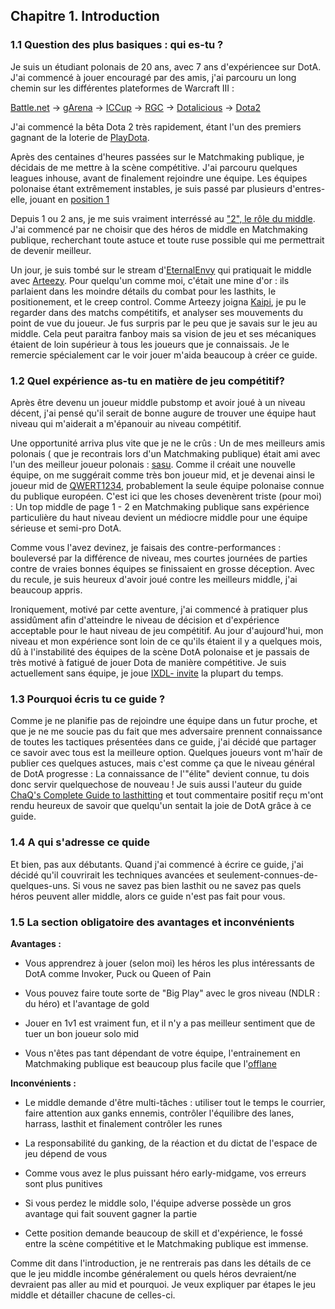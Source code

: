 <div id="c1"></div>

## Chapitre 1. Introduction ##

### 1.1 Question des plus basiques : qui es-tu ? ###

Je suis un étudiant polonais de 20 ans, avec 7 ans d'expériencee sur DotA. J'ai commencé
à jouer encouragé par des amis, j'ai parcouru un long chemin sur les différentes 
plateformes de Warcraft III : 

[Battle.net](http://www.battle.net) -> [gArena](http://garena.com) -> [ICCup](http://www.iccup.com) -> [RGC](http://www.rankedgaming.com) -> [Dotalicious](http://wwww.dotalicious-gaming.com) -> [Dota2](http://dota2.com)

J'ai commencé la bêta Dota 2 très rapidement, étant l'un des premiers gagnant de la loterie de
[PlayDota](http://www.playdota.com).

Après des centaines d'heures passées sur le Matchmaking publique, je décidais de me mettre
à la scène compétitive. J'ai parcouru quelques leagues inhouse, avant de finalement rejoindre
une équipe. Les équipes polonaise étant extrêmement instables, je suis passé par plusieurs d'entres-
elle, jouant en [position 1](http://www.millenium.org/dota-2/accueil/guides/metagame-competitive-roles-et-position-des-heros-92811?page=2)

Depuis 1 ou 2 ans, je me suis vraiment interréssé au ["2", le rôle du middle](http://www.millenium.org/dota-2/accueil/guides/metagame-competitive-roles-et-position-des-heros-92811?page=3).
J'ai commencé par ne choisir que des héros de middle en Matchmaking publique, recherchant toute astuce et toute ruse possible qui me permettrait de devenir meilleur.

Un jour, je suis tombé sur le stream d'[EternalEnvy](http://wiki.teamliquid.net/dota2/EternaLEnVy) qui pratiquait le middle avec [Arteezy](http://wiki.teamliquid.net/dota2/Arteezy).
Pour quelqu'un comme moi, c'était une mine d'or : ils parlaient dans les moindre détails du combat pour les lasthits, le positionement, et le creep control. Comme Arteezy joigna [Kaipi](http://wiki.teamliquid.net/dota2/Kaipi), je pu le 
regarder dans des matchs compétitifs, et analyser ses mouvements du point de vue du joueur. Je fus surpris par le peu que je savais sur le jeu au middle. Cela peut paraitra fanboy mais sa vision de jeu et ses mécaniques
étaient de loin supérieur à tous les joueurs que je connaissais. Je le remercie spécialement car le voir jouer m'aida beaucoup à créer ce guide.

### 1.2 Quel expérience as-tu en matière de jeu compétitif? ###

Après être devenu un joueur middle pubstomp et avoir joué à un niveau décent, j'ai pensé qu'il serait de bonne augure de trouver une équipe haut niveau qui m'aiderait a m'épanouir au niveau compétitif.

Une opportunité arriva plus vite que je ne le crûs : Un de mes meilleurs amis polonais ( que je recontrais lors d'un Matchmaking publique) était ami avec l'un des meilleur joueur polonais : [sasu](http://www.joindota.com/en/edb/player/3521-sasu).
Comme il créait une nouvelle équipe, on me suggérait comme très bon joueur mid, et je devenai ainsi le joueur mid de [QWERT1234](http://www.joindota.com/en/edb/team/472-qwert12345), probablement la seule équipe polonaise connue du publique européen.
C'est ici que les choses devenèrent triste (pour moi) : Un top middle de page 1 - 2 en Matchmaking publique sans expérience particulière du haut niveau devient un médiocre middle pour une équipe sérieuse et semi-pro DotA.

Comme vous l'avez devinez, je faisais des contre-performances : bouleversé par la différence de niveau, mes courtes journées de parties contre de vraies bonnes équipes se finissaient en grosse déception. Avec du recule, je suis heureux d'avoir joué contre
les meilleurs middle, j'ai beaucoup appris.

Ironiquement, motivé par cette aventure, j'ai commencé à pratiquer plus assidûment afin d'atteindre le niveau de décision et d'expérience acceptable pour le haut niveau de jeu compétitif.
Au jour d'aujourd'hui, mon niveau et mon expérience sont loin de ce qu'ils étaient il y a quelques mois, dû à l'instabilité des équipes de la scène DotA polonaise et je passais de très motivé à fatigué de jouer Dota de manière compétitive. Je suis actuellement
sans équipe, je joue [IXDL- invite](http://ixdl.net) la plupart du temps. 

### 1.3 Pourquoi écris tu ce guide ? ###

Comme je ne planifie pas de rejoindre une équipe dans un futur proche, et que je ne me soucie pas du fait que mes adversaire prennent connaissance de toutes les tactiques présentées dans ce guide, j'ai décidé que partager ce savoir avec tous est la meilleure option.
Quelques joueurs vont m'haïr de publier ces quelques astuces, mais c'est comme ça que le niveau général de DotA progresse : 
La connaissance de l'"élite" devient connue, tu dois donc servir quelquechose de nouveau ! Je suis aussi l'auteur du guide [ChaQ's Complete Guide to lasthitting](http://www.playdota.com/guides/no-more-l2-farm-noob) et tout commentaire positif reçu m'ont rendu heureux de savoir que quelqu'un
sentait la joie de DotA grâce à ce guide.

### 1.4 A qui s'adresse ce quide ###

Et bien, pas aux débutants. Quand j'ai commencé à écrire ce guide, j'ai décidé qu'il couvrirait les techniques avancées et seulement-connues-de-quelques-uns.
Si vous ne savez pas bien lasthit ou ne savez pas quels héros peuvent aller middle, alors ce guide n'est pas fait pour vous.

### 1.5 La section obligatoire des avantages et inconvénients ###

__Avantages :__

  + Vous apprendrez à jouer (selon moi) les héros les plus intéressants de DotA comme Invoker, Puck ou Queen of Pain

  + Vous pouvez faire toute sorte de "Big Play" avec le gros niveau (NDLR : du héro) et l'avantage de gold

  + Jouer en 1v1 est vraiment fun, et il n'y a pas meilleur sentiment que de tuer un bon joueur solo mid

  + Vous n'êtes pas tant dépendant de votre équipe, l'entrainement en Matchmaking publique est beaucoup plus facile que l'[offlane](http://www.millenium.org/dota-2/accueil/guides/metagame-competitive-roles-et-position-des-heros-92811?page=3)

__Inconvénients :__

  + Le middle demande d'être multi-tâches : utiliser tout le temps le courrier, faire attention aux ganks ennemis, contrôler l'équilibre des lanes, harrass, lasthit et finalement contrôler les runes

  + La responsabilité du ganking, de la réaction et du dictat de l'espace de jeu dépend de vous

  + Comme vous avez le plus puissant héro early-midgame, vos erreurs sont plus punitives

  + Si vous perdez le middle solo, l'équipe adverse possède un gros avantage qui fait souvent gagner la partie
  
  + Cette position demande beaucoup de skill et d'expérience, le fossé entre la scène compétitive et le Matchmaking publique est immense.

Comme dit dans l'introduction, je ne rentrerais pas dans les détails de ce que le jeu middle incombe généralement ou quels héros devraient/ne devraient pas aller au mid et pourquoi. Je veux expliquer par étapes le jeu middle et détailler chacune de celles-ci.

